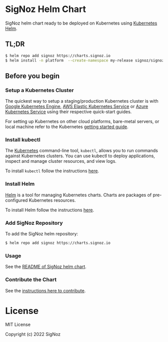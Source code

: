 # SigNoz Helm Chart

SigNoz helm chart ready to be deployed on Kubernetes using [Kubernetes Helm](https://github.com/helm/helm).

## TL;DR

```bash
$ helm repo add signoz https://charts.signoz.io
$ helm install -n platform  --create-namespace my-release signoz/signoz
```

## Before you begin

### Setup a Kubernetes Cluster

The quickest way to setup a staging/production Kubernetes cluster is with [Google Kubernetes Engine](https://cloud.google.com/kubernetes-engine/),
[AWS Elastic Kubernetes Service](https://aws.amazon.com/eks/) or [Azure Kubernetes Service](https://azure.microsoft.com/en-us/services/kubernetes-service/)
using their respective quick-start guides.

For setting up Kubernetes on other cloud platforms, bare-metal servers, or local machine refer to the Kubernetes
[getting started guide](https://kubernetes.io/docs/setup/).

### Install kubectl

The [Kubernetes](https://kubernetes.io/) command-line tool, `kubectl`, allows you to
run commands against Kubernetes clusters. You can use kubectl to deploy applications,
inspect and manage cluster resources, and view logs.

To install `kubectl` follow the instructions [here](https://kubernetes.io/docs/tasks/tools/install-kubectl/).

### Install Helm

[Helm](https://helm.sh/) is a tool for managing Kubernetes charts. Charts are packages
of pre-configured Kubernetes resources.

To install Helm follow the instructions [here](https://helm.sh/docs/intro/install/).

### Add SigNoz Repository

To add the SigNoz helm repository:

```bash
$ helm repo add signoz https://charts.signoz.io
```

### Usage

See the [README of SigNoz helm chart](./charts/signoz/README.md).

### Contribute the Chart

See the [instructions here to contribute](./CONTRIBUTING.md).

# License

MIT License

Copyright (c) 2022 SigNoz
